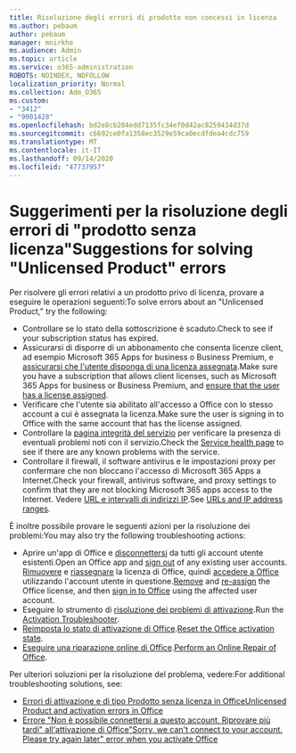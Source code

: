 ```yaml
---
title: Risoluzione degli errori di prodotto non concessi in licenza
ms.author: pebaum
author: pebaum
manager: mnirkhe
ms.audience: Admin
ms.topic: article
ms.service: o365-administration
ROBOTS: NOINDEX, NOFOLLOW
localization_priority: Normal
ms.collection: Adm_O365
ms.custom:
- "3412"
- "9001428"
ms.openlocfilehash: bd2e8cb204edd7135fc34ef0d42ac8259434d37d
ms.sourcegitcommit: c6692ce0fa1358ec3529e59ca0ecdfdea4cdc759
ms.translationtype: MT
ms.contentlocale: it-IT
ms.lasthandoff: 09/14/2020
ms.locfileid: "47737957"
---
```

# <a name="suggestions-for-solving-unlicensed-product-errors"></a><span data-ttu-id="c29d7-102">Suggerimenti per la risoluzione degli errori di "prodotto senza licenza"</span><span class="sxs-lookup"><span data-stu-id="c29d7-102">Suggestions for solving "Unlicensed Product" errors</span></span>

<span data-ttu-id="c29d7-103">Per risolvere gli errori relativi a un prodotto privo di licenza, provare a eseguire le operazioni seguenti:</span><span class="sxs-lookup"><span data-stu-id="c29d7-103">To solve errors about an "Unlicensed Product," try the following:</span></span>

- <span data-ttu-id="c29d7-104">Controllare se lo stato della sottoscrizione è scaduto.</span><span class="sxs-lookup"><span data-stu-id="c29d7-104">Check to see if your subscription status has expired.</span></span>
- <span data-ttu-id="c29d7-105">Assicurarsi di disporre di un abbonamento che consenta licenze client, ad esempio Microsoft 365 Apps for business o Business Premium, e [assicurarsi che l'utente disponga di una licenza assegnata](https://docs.microsoft.com/microsoft-365/admin/add-users/add-users).</span><span class="sxs-lookup"><span data-stu-id="c29d7-105">Make sure you have a subscription that allows client licenses, such as Microsoft 365 Apps for business or Business Premium, and [ensure that the user has a license assigned](https://docs.microsoft.com/microsoft-365/admin/add-users/add-users).</span></span> 
- <span data-ttu-id="c29d7-106">Verificare che l'utente sia abilitato all'accesso a Office con lo stesso account a cui è assegnata la licenza.</span><span class="sxs-lookup"><span data-stu-id="c29d7-106">Make sure the user is signing in to Office with the same account that has the license assigned.</span></span>
- <span data-ttu-id="c29d7-107">Controllare la [pagina integrità del servizio](https://docs.microsoft.com/office365/enterprise/view-service-health) per verificare la presenza di eventuali problemi noti con il servizio.</span><span class="sxs-lookup"><span data-stu-id="c29d7-107">Check the [Service health page](https://docs.microsoft.com/office365/enterprise/view-service-health) to see if there are any known problems with the service.</span></span>
- <span data-ttu-id="c29d7-108">Controllare il firewall, il software antivirus e le impostazioni proxy per confermare che non bloccano l'accesso di Microsoft 365 Apps a Internet.</span><span class="sxs-lookup"><span data-stu-id="c29d7-108">Check your firewall, antivirus software, and proxy settings to confirm that they are not blocking Microsoft 365 apps access to the Internet.</span></span> <span data-ttu-id="c29d7-109">Vedere [URL e intervalli di indirizzi IP](https://docs.microsoft.com/office365/enterprise/urls-and-ip-address-ranges).</span><span class="sxs-lookup"><span data-stu-id="c29d7-109">See [URLs and IP address ranges](https://docs.microsoft.com/office365/enterprise/urls-and-ip-address-ranges).</span></span>

<span data-ttu-id="c29d7-110">È inoltre possibile provare le seguenti azioni per la risoluzione dei problemi:</span><span class="sxs-lookup"><span data-stu-id="c29d7-110">You may also try the following troubleshooting actions:</span></span> 

- <span data-ttu-id="c29d7-111">Aprire un'app di Office e [disconnettersi](https://support.office.com/article/5a20dc11-47e9-4b6f-945d-478cb6d92071) da tutti gli account utente esistenti.</span><span class="sxs-lookup"><span data-stu-id="c29d7-111">Open an Office app and [sign out](https://support.office.com/article/5a20dc11-47e9-4b6f-945d-478cb6d92071) of any existing user accounts.</span></span> <span data-ttu-id="c29d7-112">[Rimuovere](https://docs.microsoft.com/microsoft-365/admin/manage/remove-licenses-from-users) e [riassegnare](https://docs.microsoft.com/microsoft-365/admin/manage/assign-licenses-to-users) la licenza di Office, quindi [accedere a Office](https://support.office.com/article/628ea040-f265-49de-b986-be09c3ebf8a9) utilizzando l'account utente in questione.</span><span class="sxs-lookup"><span data-stu-id="c29d7-112">[Remove](https://docs.microsoft.com/microsoft-365/admin/manage/remove-licenses-from-users) and [re-assign](https://docs.microsoft.com/microsoft-365/admin/manage/assign-licenses-to-users) the Office license, and then [sign in to Office](https://support.office.com/article/628ea040-f265-49de-b986-be09c3ebf8a9) using the affected user account.</span></span>
- <span data-ttu-id="c29d7-113">Eseguire lo strumento di [risoluzione dei problemi di attivazione](https://aka.ms/SARA-OfficeActivation-Alchemy).</span><span class="sxs-lookup"><span data-stu-id="c29d7-113">Run the [Activation Troubleshooter](https://aka.ms/SARA-OfficeActivation-Alchemy).</span></span>
- <span data-ttu-id="c29d7-114">[Reimposta lo stato di attivazione di Office](https://docs.microsoft.com/office365/troubleshoot/activation/reset-office-365-proplus-activation-state).</span><span class="sxs-lookup"><span data-stu-id="c29d7-114">[Reset the Office activation state](https://docs.microsoft.com/office365/troubleshoot/activation/reset-office-365-proplus-activation-state).</span></span> 
- <span data-ttu-id="c29d7-115">[Eseguire una riparazione online di Office](https://support.office.com/Article/7821d4b6-7c1d-4205-aa0e-a6b40c5bb88b).</span><span class="sxs-lookup"><span data-stu-id="c29d7-115">[Perform an Online Repair of Office](https://support.office.com/Article/7821d4b6-7c1d-4205-aa0e-a6b40c5bb88b).</span></span>

<span data-ttu-id="c29d7-116">Per ulteriori soluzioni per la risoluzione del problema, vedere:</span><span class="sxs-lookup"><span data-stu-id="c29d7-116">For additional troubleshooting solutions, see:</span></span> 

- [<span data-ttu-id="c29d7-117">Errori di attivazione e di tipo Prodotto senza licenza in Office</span><span class="sxs-lookup"><span data-stu-id="c29d7-117">Unlicensed Product and activation errors in Office</span></span>](https://support.office.com/Article/0d23d3c0-c19c-4b2f-9845-5344fedc4380)
- [<span data-ttu-id="c29d7-118">Errore "Non è possibile connettersi a questo account. Riprovare più tardi" all'attivazione di Office</span><span class="sxs-lookup"><span data-stu-id="c29d7-118">"Sorry, we can't connect to your account. Please try again later" error when you activate Office</span></span>](https://docs.microsoft.com/office/troubleshoot/activation-installation/issue-when-activate-office-from-office-365)